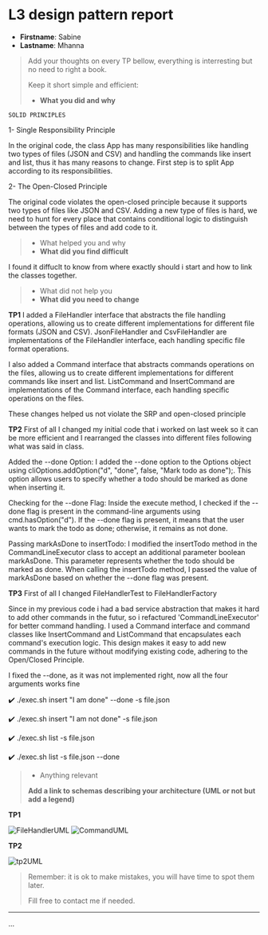 # L3 design pattern report

- **Firstname**: Sabine
- **Lastname**: Mhanna


> Add your thoughts on every TP bellow, everything is interresting but no need to right a book.
> 
> Keep it short simple and efficient:
> 
> - **What you did and why**

	SOLID PRINCIPLES
  1- Single Responsibility Principle 
  
In the original code, the class App has many responsibilities like handling two types of files (JSON and CSV) and handling the commands like insert and list, thus it has many reasons to change. 
First step is to split App according to its responsibilities. 
	
  2- The Open-Closed Principle
  
The original code violates the open-closed principle because it supports two types of files like JSON and CSV. Adding a new type of files is hard, we need to hunt for every place that contains conditional logic to distinguish between the types of files and add code to it.

> - What helped you and why
> - **What did you find difficult**

I found it diffuclt to know from where exactly should i start and how to link the classes together.
> - What did not help you
> - **What did you need to change**

**TP1**
I added a FileHandler interface that abstracts the file handling operations, allowing us to create different implementations for different file formats (JSON and CSV). JsonFileHandler and CsvFileHandler are implementations of the FileHandler interface, each handling specific file format operations.

I also added a Command interface that abstracts commands operations on the files, allowing us to create different implementations for different commands like insert and list. ListCommand and InsertCommand are implementations of the Command interface, each handling specific operations on the files.

These changes helped us not violate the SRP and open-closed principle

**TP2**
First of all I changed my initial code that i worked on last week so it can be more efficient and I rearranged the classes into different files following what was said in class. 

Added the --done Option: I added the --done option to the Options object using cliOptions.addOption("d", "done", false, "Mark todo as done");. This option allows users to specify whether a todo should be marked as done when inserting it.

Checking for the --done Flag: Inside the execute method, I checked if the --done flag is present in the command-line arguments using cmd.hasOption("d"). If the --done flag is present, it means that the user wants to mark the todo as done; otherwise, it remains as not done.

Passing markAsDone to insertTodo: I modified the insertTodo method in the CommandLineExecutor class to accept an additional parameter boolean markAsDone. This parameter represents whether the todo should be marked as done. When calling the insertTodo method, I passed the value of markAsDone based on whether the --done flag was present.

**TP3**
First of all I changed FileHandlerTest to FileHandlerFactory

Since in my previous code i had a bad service abstraction that makes it hard to add other commands in the futur, so i refactured 'CommandLineExecutor' for better command handling. 
I used a Command interface and command classes like InsertCommand and ListCommand that encapsulates each command's execution logic. This design makes it easy to add new commands in the future without modifying existing code, adhering to the Open/Closed Principle.

I fixed the --done, as it was not implemented right, now all the four arguments works fine

✔️ ./exec.sh insert "I am done" --done -s file.json

✔️ ./exec.sh insert "I am not done" -s file.json 

✔️ ./exec.sh list -s file.json

✔️ ./exec.sh list -s file.json --done

> - Anything relevant
> 
> **Add a link to schemas describing your architecture (UML or not but add a legend)**

**TP1**

![FileHandlerUML](https://github.com/sabine003/DesignPattern/assets/88795763/281c381b-79b6-4548-be4a-88383c45cd74)
![CommandUML](https://github.com/sabine003/DesignPattern/assets/88795763/d113819b-6171-474a-9972-b1d416cedd8d)

**TP2**

![tp2UML](https://github.com/sabine003/DesignPattern/assets/88795763/95b2c6c1-fec2-4354-b7ee-7caa7b8f03da)

> Remember: it is ok to make mistakes, you will have time to spot them later.
> 
> Fill free to contact me if needed.

---
...
